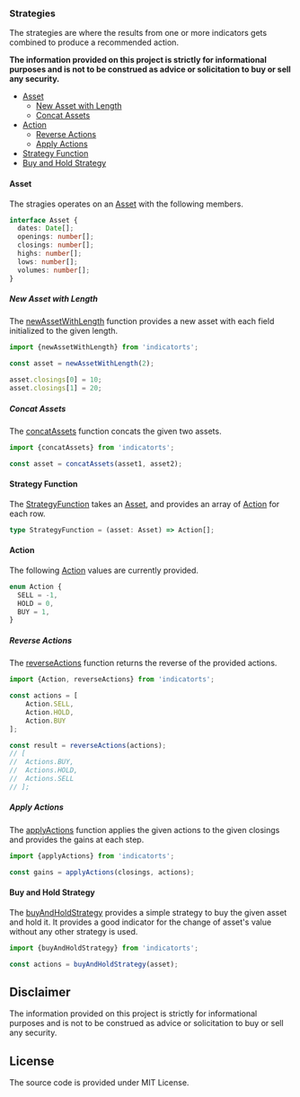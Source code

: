 ### Strategies

The strategies are where the results from one or more indicators gets combined to produce a recommended action.

**The information provided on this project is strictly for informational purposes and is not to be construed as advice or solicitation to buy or sell any security.**

- [Asset](#asset)
  - [New Asset with Length](#new-asset-with-length)
  - [Concat Assets](#concat-assets)
- [Action](#action)
  - [Reverse Actions](#reverse-actions)
  - [Apply Actions](#apply-actions)
- [Strategy Function](#strategy-function)
- [Buy and Hold Strategy](#buy-and-hold-strategy)

#### Asset

The stragies operates on an [Asset](./asset.ts) with the following members.

```TypeScript
interface Asset {
  dates: Date[];
  openings: number[];
  closings: number[];
  highs: number[];
  lows: number[];
  volumes: number[];
}
```

##### New Asset with Length

The [newAssetWithLength](./asset.ts) function provides a new asset with each field initialized to the given length.

```TypeScript
import {newAssetWithLength} from 'indicatorts';

const asset = newAssetWithLength(2);

asset.closings[0] = 10;
asset.closings[1] = 20;
```

##### Concat Assets

The [concatAssets](./asset.ts) function concats the given two assets.

```TypeScript
import {concatAssets} from 'indicatorts';

const asset = concatAssets(asset1, asset2);
```

#### Strategy Function

The [StrategyFunction](./strategyFunction.ts) takes an [Asset](#asset), and provides an array of [Action](#action) for each row.

```TypeScript
type StrategyFunction = (asset: Asset) => Action[];
```

#### Action

The following [Action](./action.ts) values are currently provided.

```TypeScript
enum Action {
  SELL = -1,
  HOLD = 0,
  BUY = 1,
}
```

##### Reverse Actions

The [reverseActions](./action.ts) function returns the reverse of the provided actions.

```TypeScript
import {Action, reverseActions} from 'indicatorts';

const actions = [
	Action.SELL,
	Action.HOLD,
	Action.BUY
];

const result = reverseActions(actions);
// [
// 	Actions.BUY,
// 	Actions.HOLD,
// 	Actions.SELL
// ];
```

##### Apply Actions

The [applyActions](./action.ts) function applies the given actions to the given closings and provides the gains at each step.

```TypeScript
import {applyActions} from 'indicatorts';

const gains = applyActions(closings, actions);
```

#### Buy and Hold Strategy

The [buyAndHoldStrategy](./buyAndHoldStrategy.ts) provides a simple strategy to buy the given asset and hold it. It provides a good indicator for the change of asset's value without any other strategy is used.

```TypeScript
import {buyAndHoldStrategy} from 'indicatorts';

const actions = buyAndHoldStrategy(asset);
```

## Disclaimer

The information provided on this project is strictly for informational purposes and is not to be construed as advice or solicitation to buy or sell any security.

## License

The source code is provided under MIT License.
